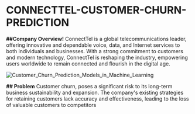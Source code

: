 # CONNECTTEL-CUSTOMER-CHURN-PREDICTION
**##Company Overview!**
ConnectTel is a global telecommunications leader, offering innovative and dependable voice, data, and Internet services to both individuals and businesses. With a strong commitment to customers and modern technology, ConnectTel is reshaping the industry, empowering users worldwide to remain connected and flourish in the digital age.




![Customer_Churn_Prediction_Models_in_Machine_Learning](https://github.com/Basilduwa/CONNECTTEL-CUSTOMER-CHURN-PREDICTION/assets/145977786/1bedbd28-cf5f-4d8e-b51a-4d9d66c8c55b)

**## Problem**
Customer churn, poses a significant risk to its long-term business sustainability and expansion. 
The company's existing strategies for retaining customers lack accuracy and effectiveness, leading to the loss of valuable customers to competitors




